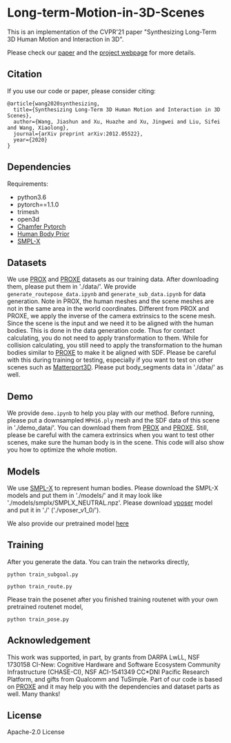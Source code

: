 # Long-term-Motion-in-3D-Scenes

This is an implementation of the CVPR'21 paper "Synthesizing Long-Term 3D Human Motion and Interaction in 3D".

Please check our [paper](https://arxiv.org/pdf/2012.05522.pdf) and the [project webpage](https://jiashunwang.github.io/Long-term-Motion-in-3D-Scenes/) for more details.

## Citation

If you use our code or paper, please consider citing:
```
@article{wang2020synthesizing,
  title={Synthesizing Long-Term 3D Human Motion and Interaction in 3D Scenes},
  author={Wang, Jiashun and Xu, Huazhe and Xu, Jingwei and Liu, Sifei and Wang, Xiaolong},
  journal={arXiv preprint arXiv:2012.05522},
  year={2020}
}
```

## Dependencies

Requirements:
- python3.6
- pytorch==1.1.0
- trimesh
- open3d
- [Chamfer Pytorch](https://github.com/ThibaultGROUEIX/ChamferDistancePytorch/tree/719b0f1ca5ba370616cb837c03ab88d9a88173ff)
- [Human Body Prior](https://github.com/nghorbani/human_body_prior)
- [SMPL-X](https://github.com/vchoutas/smplify-x)

## Datasets
We use [PROX](https://prox.is.tue.mpg.de/) and [PROXE](https://github.com/yz-cnsdqz/PSI-release) datasets as our training data. After downloading them, please put them in './data/'. We provide `generate_routepose_data.ipynb` and `generate_sub_data.ipynb` for data generation. Note in PROX, the human meshes and the scene meshes are not in the same area in the world coordinates. Different from PROX and PROXE, we apply the inverse of the camera extrinsics to the scene mesh. Since the scene is the input and we need it to be aligned with the human bodies. This is done in the data generation code. Thus for contact calculating, you do not need to apply transformation to them. While for collision calculating, you still need to apply the transformation to the human bodies similar to [PROXE](https://github.com/yz-cnsdqz/PSI-release) to make it be aligned with SDF. Please be careful with this during training or testing, especially if you want to test on other scenes such as [Matterport3D](https://github.com/niessner/Matterport). Please put body_segments data in './data/' as well.

## Demo
We provide `demo.ipynb` to help you play with our method. Before running, please put a downsampled `MPH16.ply` mesh and the SDF data of this scene in './demo_data/'. You can download them from [PROX](https://prox.is.tue.mpg.de/) and [PROXE](https://github.com/yz-cnsdqz/PSI-release). Still, please be careful with the camera extrinsics when you want to test other scenes, make sure the human body is in the scene. This code will also show you how to optimize the whole motion.

## Models
We use [SMPL-X](https://github.com/vchoutas/smplify-x) to represent human bodies. Please download the SMPL-X models and put them in './models/' and it may look like './models/smplx/SMPLX_NEUTRAL.npz'. Please download [vposer](https://github.com/nghorbani/human_body_prior) model and put it in './' ('./vposer_v1_0/').

We also provide our pretrained model [here](https://drive.google.com/file/d/1xRb56tUrrefnffgisWudH8gmKaACX9Ap/view?usp=sharing)

## Training
After you generate the data. You can train the networks directly,
```
python train_subgoal.py
```
```
python train_route.py
```
Please train the posenet after you finished training routenet with your own pretrained routenet model,
```
python train_pose.py
``` 



## Acknowledgement
This work was supported, in part, by grants from DARPA LwLL, NSF 1730158 CI-New: Cognitive Hardware and Software Ecosystem Community Infrastructure (CHASE-CI), NSF ACI-1541349 CC*DNI Pacific Research Platform, and gifts from Qualcomm and TuSimple.
Part of our code is based on [PROXE](https://github.com/yz-cnsdqz/PSI-release) and it may help you with the dependencies and dataset parts as well. Many thanks!

## License
Apache-2.0 License
